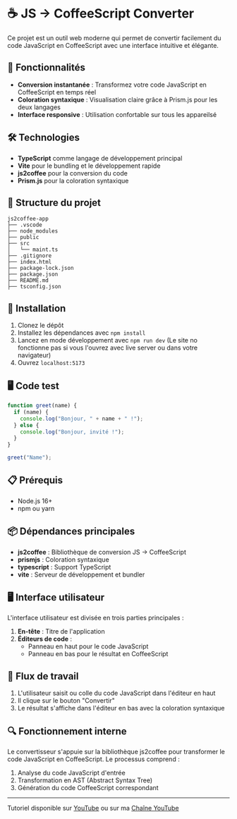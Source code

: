 # ☕️ JS → CoffeeScript Converter

Ce projet est un outil web moderne qui permet de convertir facilement du code JavaScript en CoffeeScript avec une interface intuitive et élégante.

## 🚀 Fonctionnalités

- **Conversion instantanée** : Transformez votre code JavaScript en CoffeeScript en temps réel
- **Coloration syntaxique** : Visualisation claire grâce à Prism.js pour les deux langages
- **Interface responsive** : Utilisation confortable sur tous les appareilsé

## 🛠️ Technologies

- **TypeScript** comme langage de développement principal
- **Vite** pour le bundling et le développement rapide
- **js2coffee** pour la conversion du code
- **Prism.js** pour la coloration syntaxique

## 📁 Structure du projet

```
js2coffee-app
├── .vscode
├── node_modules
├── public
├── src
│   └── maint.ts
├── .gitignore
├── index.html
├── package-lock.json
├── package.json
├── README.md
├── tsconfig.json
```

## 🔧 Installation

1. Clonez le dépôt
2. Installez les dépendances avec `npm install`
3. Lancez en mode développement avec `npm run dev` (Le site no fonctionne pas si vous l'ouvrez avec live server ou dans votre navigateur)
4. Ouvrez `localhost:5173`

## 🖥️ Code test

```JavaScript
function greet(name) {
  if (name) {
    console.log("Bonjour, " + name + " !");
  } else {
    console.log("Bonjour, invité !");
  }
}

greet("Name");
```

## 📋 Prérequis

- Node.js 16+
- npm ou yarn

## 📦 Dépendances principales

- **js2coffee** : Bibliothèque de conversion JS → CoffeeScript
- **prismjs** : Coloration syntaxique
- **typescript** : Support TypeScript
- **vite** : Serveur de développement et bundler

## 🖥️ Interface utilisateur

L'interface utilisateur est divisée en trois parties principales :

1. **En-tête** : Titre de l'application
2. **Éditeurs de code** : 
   - Panneau en haut pour le code JavaScript
   - Panneau en bas pour le résultat en CoffeeScript

## 🔄 Flux de travail

1. L'utilisateur saisit ou colle du code JavaScript dans l'éditeur en haut
2. Il clique sur le bouton "Convertir"
3. Le résultat s'affiche dans l'éditeur en bas avec la coloration syntaxique

## 🔍 Fonctionnement interne

Le convertisseur s'appuie sur la bibliothèque js2coffee pour transformer le code JavaScript en CoffeeScript. Le processus comprend :

1. Analyse du code JavaScript d'entrée
2. Transformation en AST (Abstract Syntax Tree)
3. Génération du code CoffeeScript correspondant

---

Tutoriel disponible sur [YouTube](https://www.youtube.com/watch?v=PctqrK31vRk) ou sur ma [Chaîne YouTube](https://www.youtube.com/@TaAilsFR)
